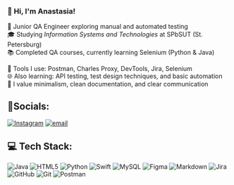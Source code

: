 ### 🌸 Hi, I'm Anastasia!

🌱 Junior QA Engineer exploring manual and automated testing  
🎓 Studying *Information Systems and Technologies* at SPbSUT (St. Petersburg)  
📚 Completed QA courses, currently learning Selenium (Python & Java)

🧪 Tools I use: Postman, Charles Proxy, DevTools, Jira, Selenium  
🌐 Also learning: API testing, test design techniques, and basic automation  
🖤 I value minimalism, clean documentation, and clear communication


## 📱Socials:
[![Instagram](https://img.shields.io/badge/Instagram-%23E4405F.svg?logo=Instagram&logoColor=white)](https://instagram.com/@belobr.r/) [![email](https://img.shields.io/badge/Email-D14836?logo=gmail&logoColor=white)](mailto:anastasia.kovalenko.prof@mail.ru) 

## 💻 Tech Stack:
![Java](https://img.shields.io/badge/java-%23ED8B00.svg?style=for-the-badge&logo=openjdk&logoColor=white) ![HTML5](https://img.shields.io/badge/html5-%23E34F26.svg?style=for-the-badge&logo=html5&logoColor=white) ![Python](https://img.shields.io/badge/python-3670A0?style=for-the-badge&logo=python&logoColor=ffdd54) ![Swift](https://img.shields.io/badge/swift-F54A2A?style=for-the-badge&logo=swift&logoColor=white) ![MySQL](https://img.shields.io/badge/mysql-4479A1.svg?style=for-the-badge&logo=mysql&logoColor=white) ![Figma](https://img.shields.io/badge/figma-%23F24E1E.svg?style=for-the-badge&logo=figma&logoColor=white) ![Markdown](https://img.shields.io/badge/markdown-%23000000.svg?style=for-the-badge&logo=markdown&logoColor=white) ![Jira](https://img.shields.io/badge/jira-%230A0FFF.svg?style=for-the-badge&logo=jira&logoColor=white) ![GitHub](https://img.shields.io/badge/github-%23121011.svg?style=for-the-badge&logo=github&logoColor=white) ![Git](https://img.shields.io/badge/git-%23F05033.svg?style=for-the-badge&logo=git&logoColor=white) ![Postman](https://img.shields.io/badge/Postman-FF6C37?style=for-the-badge&logo=postman&logoColor=white)

